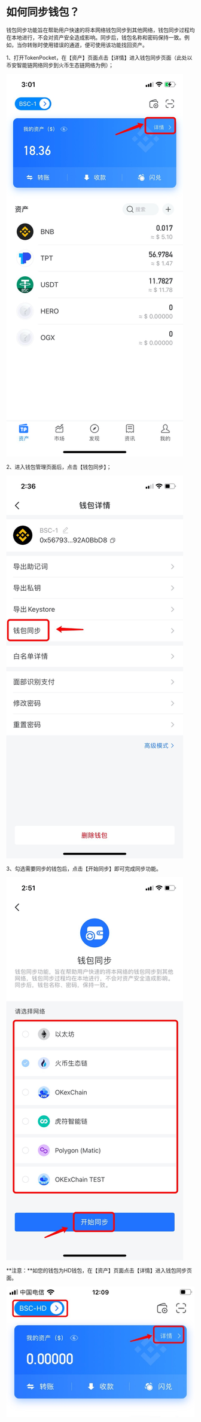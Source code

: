 # 如何同步钱包？

钱包同步功能旨在帮助用户快速的将本网络钱包同步到其他网络，钱包同步过程均在本地进行，不会对资产安全造成影响。同步后，钱包名称和密码保持一致。例如，当你转账时使用错误的通道，便可使用该功能找回资产。

1、打开TokenPocket，在【资产】页面点击【详情】进入钱包同步页面（此处以币安智能链网络同步到火币生态链网络为例）；

![](<../../.gitbook/assets/1 (28) (1).png>)

2、进入钱包管理页面后，点击【钱包同步】；

![](../../.gitbook/assets/tong-bu-1.jpg)

3、勾选需要同步的钱包后，点击【开始同步】即可完成同步功能。

![](../../.gitbook/assets/tong-bu-3.jpg)

**注意：**如您的钱包为HD钱包，在【资产】页面点击【详情】进入钱包同步页面。

![](../../.gitbook/assets/tong-bu-.jpg)

